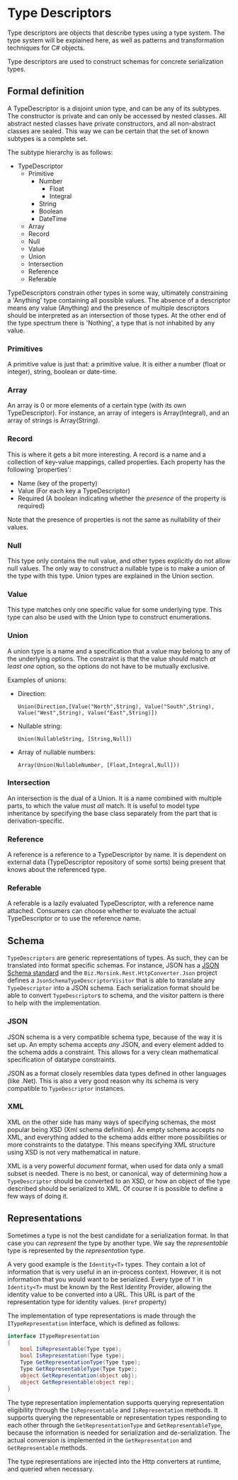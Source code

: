 # Type Descriptors
Type descriptors are objects that describe types using a type system.
The type system will be explained here, as well as patterns and transformation techniques for C# objects.

Type descriptors are used to construct schemas for concrete serialization types.

## Formal definition
A TypeDescriptor is a disjoint union type, and can be any of its subtypes. 
The constructor is private and can only be accessed by nested classes. 
All abstract nested classes have private constructors, and all non-abstract classes are sealed.
This way we can be certain that the set of known subtypes is a complete set.

The subtype hierarchy is as follows:
* TypeDescriptor
  * Primitive
    * Number
      * Float
      * Integral
    * String
    * Boolean
    * DateTime
  * Array
  * Record
  * Null
  * Value
  * Union
  * Intersection
  * Reference
  * Referable

TypeDescriptors constrain other types in some way, ultimately constraining a 'Anything' type containing all possible values. 
The absence of a descriptor means any value (Anything) and the presence of multiple descriptors should be interpreted as an intersection of those types.
At the other end of the type spectrum there is 'Nothing', a type that is not inhabited by any value.

### Primitives
A primitive value is just that: a primitive value.
It is either a number (float or integer), string, boolean or date-time.

### Array
An array is 0 or more elements of a certain type (with its own TypeDescriptor).
For instance, an array of integers is Array(Integral), and an array of strings is Array(String).

### Record
This is where it gets a bit more interesting. 
A record is a name and a collection of key-value mappings, called properties.
Each property has the following 'properties':
* Name (key of the property)
* Value (For each key a TypeDescriptor)
* Required (A boolean indicating whether the _presence_ of the property is required)

Note that the presence of properties is not the same as nullability of their values.

### Null
This type only contains the null value, and other types explicitly do not allow null values.
The only way to construct a nullable type is to make a union of the type with this type.
Union types are explained in the Union section.

### Value
This type matches only one specific value for some underlying type.
This type can also be used with the Union type to construct enumerations.

### Union
A union type is a name and a specification that a value may belong to any of the underlying options. 
The constraint is that the value should match _at least one_ option, so the options do not have to be mutually exclusive.

Examples of unions:
* Direction: 

  `Union(Direction,[Value("North",String), Value("South",String), Value("West",String), Value("East",String)])`

* Nullable string: 

  `Union(NullableString, [String,Null])`

* Array of nullable numbers: 

  `Array(Union(NullableNumber, [Float,Integral,Null]))`

### Intersection
An intersection is the dual of a Union.
It is a name combined with multiple parts, to which the value _must all_ match. 
It is useful to model type inheritance by specifying the base class separately from the part that is derivation-specific.

### Reference
A reference is a reference to a TypeDescriptor by name.
It is dependent on external data (TypeDescriptor repository of some sorts) being present that knows about the referenced type.

### Referable
A referable is a lazily evaluated TypeDescriptor, with a reference name attached. 
Consumers can choose whether to evaluate the actual TypeDescriptor or to use the reference name.

## Schema
`TypeDescriptors` are generic representations of types. 
As such, they can be translated into format specific schemas.
For instance, JSON has a [JSON Schema standard](http://json-schema.org/) and the `Biz.Morsink.Rest.HttpConverter.Json` project defines a `JsonSchemaTypeDescriptorVisitor` that is able to translate any `TypeDescriptor` into a JSON schema.
Each serialization format should be able to convert `TypeDescriptor`s to schema, and the visitor pattern is there to help with the implementation.

### JSON
JSON schema is a very compatible schema type, because of the way it is set up.
An empty schema accepts _any_ JSON, and every element added to the schema adds a constraint.
This allows for a very clean mathematical specification of datatype constraints.

JSON as a format closely resembles data types defined in other languages (like .Net).
This is also a very good reason why its schema is very compatible to `TypeDescriptor` instances.

### XML
XML on the other side has many ways of specifying schemas, the most popular being XSD (Xml schema definition).
An empty schema accepts _no_ XML, and everything added to the schema adds either more possibilities or more constraints to the datatype.
This means specifying XML structure using XSD is not very mathematical in nature.

XML is a very powerful _document_ format, when used for data only a small subset is needed.
There is no best, or canonical, way of determining how a `TypeDescriptor` should be converted to an XSD, or how an object of the type described should be serialized to XML.
Of course it is possible to define a few ways of doing it.

## Representations
Sometimes a type is not the best candidate for a serialization format.
In that case you can _represent_ the type by another type.
We say the _representable_ type is represented by the _representation_ type.

A very good example is the `Identity<T>` types. 
They contain a lot of information that is very useful in an in-process context.
However, it is not information that you would want to be serialized. 
Every type of `T` in `Identity<T>` must be known by the Rest Identity Provider, allowing the identity value to be converted into a URL.
This URL is part of the representation type for identity values. (`Href` property)

The implementation of type representations is made through the `ITypeRepresentation` interface, which is defined as follows:

```csharp
interface ITypeRepresentation
{
    bool IsRepresentable(Type type);
    bool IsRepresentation(Type type);
    Type GetRepresentationType(Type type);
    Type GetRepresentableType(Type type);
    object GetRepresentation(object obj);
    object GetRepresentable(object rep);
}
```

The type representation implementation supports querying representation eligibility through the `IsRepresentable` and `IsRepresentation` methods. 
It supports querying the representable or representation types responding to each other through the `GetRepresentationType` and `GetRepresentableType`, because the information is needed for serialization and de-serialization.
The actual conversion is implemented in the `GetRepresentation` and `GetRepresentable` methods.

The type representations are injected into the Http converters at runtime, and queried when necessary.
